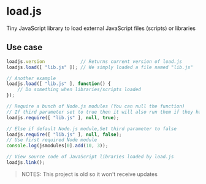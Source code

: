 # load.js
Tiny JavaScript library to load external JavaScript files (scripts) or libraries

## Use case
```javascript
loadjs.version             // Returns current version of load.js
loadjs.load([ "lib.js" ]); // We simply loaded a file named "lib.js"

// Another example
loadjs.load([ "lib.js" ], function() {
    // Do something when libraries/scripts loaded
});

// Require a bunch of Node.js modules (You can null the function)
// If third parameter set to true then it will also run them if they have module.export
loadjs.require([ "lib.js" ], null, true);

// Else if default Node.js module,Set third parameter to false
loadjs.require([ "lib.js" ], null, false);
// Use first required Node module
console.log(jsmodules[0].add(10, 3));

// View source code of JavaScript libraries loaded by load.js
loadjs.link();
```

> NOTES: This project is old so it won't receive updates
